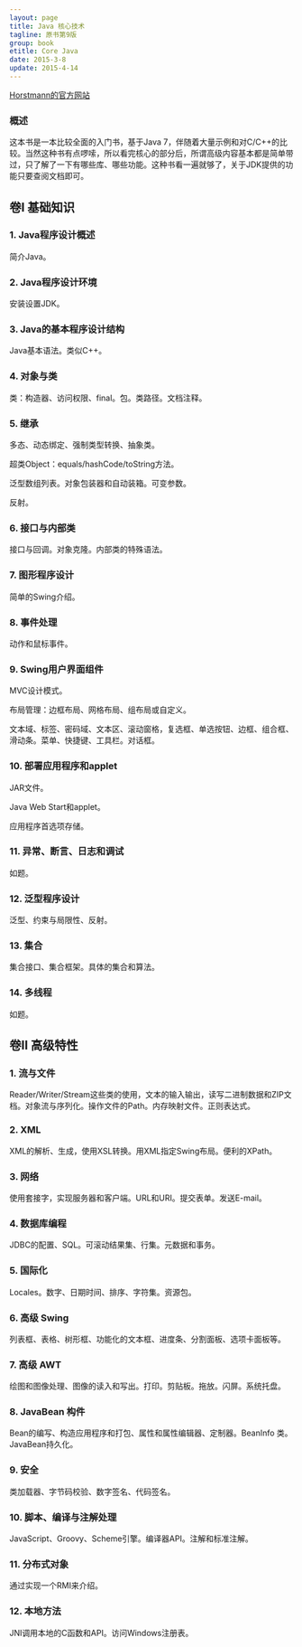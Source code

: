 ```yaml
---
layout: page
title: Java 核心技术
tagline: 原书第9版
group: book
etitle: Core Java
date: 2015-3-8
update: 2015-4-14
---
```


[Horstmann的官方网站](http://horstmann.com/corejava)

### 概述

这本书是一本比较全面的入门书，基于Java 7，伴随着大量示例和对C/C++的比较。当然这种书有点啰嗦，所以看完核心的部分后，所谓高级内容基本都是简单带过，只了解了一下有哪些库、哪些功能。这种书看一遍就够了，关于JDK提供的功能只要查阅文档即可。

## 卷Ⅰ 基础知识

### 1. Java程序设计概述

简介Java。

### 2. Java程序设计环境

安装设置JDK。

### 3. Java的基本程序设计结构

Java基本语法。类似C++。

### 4. 对象与类

类：构造器、访问权限、final。包。类路径。文档注释。

### 5. 继承

多态、动态绑定、强制类型转换、抽象类。

超类Object：equals/hashCode/toString方法。

泛型数组列表。对象包装器和自动装箱。可变参数。

反射。

### 6. 接口与内部类

接口与回调。对象克隆。内部类的特殊语法。

### 7. 图形程序设计

简单的Swing介绍。

### 8. 事件处理

动作和鼠标事件。

### 9. Swing用户界面组件

MVC设计模式。

布局管理：边框布局、网格布局、组布局或自定义。

文本域、标签、密码域、文本区、滚动窗格，复选框、单选按钮、边框、组合框、滑动条。菜单、快捷键、工具栏。对话框。

### 10. 部署应用程序和applet

JAR文件。

Java Web Start和applet。

应用程序首选项存储。

### 11. 异常、断言、日志和调试

如题。

### 12. 泛型程序设计

泛型、约束与局限性、反射。

### 13. 集合

集合接口、集合框架。具体的集合和算法。

### 14. 多线程

如题。

## 卷Ⅱ 高级特性

### 1. 流与文件

Reader/Writer/Stream这些类的使用，文本的输入输出，读写二进制数据和ZIP文档。对象流与序列化。操作文件的Path。内存映射文件。正则表达式。

### 2. XML

XML的解析、生成，使用XSL转换。用XML指定Swing布局。便利的XPath。

### 3. 网络

使用套接字，实现服务器和客户端。URL和URI。提交表单。发送E-mail。

### 4. 数据库编程

JDBC的配置、SQL。可滚动结果集、行集。元数据和事务。

### 5. 国际化

Locales。数字、日期时间、排序、字符集。资源包。

### 6. 高级 Swing

列表框、表格、树形框、功能化的文本框、进度条、分割面板、选项卡面板等。

### 7. 高级 AWT

绘图和图像处理、图像的读入和写出。打印。剪贴板。拖放。闪屏。系统托盘。

### 8. JavaBean 构件

Bean的编写、构造应用程序和打包、属性和属性编辑器、定制器。BeanInfo 类。JavaBean持久化。

### 9. 安全

类加载器、字节码校验、数字签名、代码签名。

### 10. 脚本、编译与注解处理

JavaScript、Groovy、Scheme引擎。编译器API。注解和标准注解。

### 11. 分布式对象

通过实现一个RMI来介绍。

### 12. 本地方法

JNI调用本地的C函数和API。访问Windows注册表。

